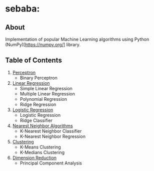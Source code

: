 # sebaba: 

## About

Implementation of popular Machine Learning algorithms using Python (NumPy)[https://numpy.org/] library.

## Table of Contents

1. [Perceptron](https://github.com/noelnamai/machine-learning/blob/master/binary-perceptron.ipynb)
   * Binary Perceptron
2. [Linear Regression](https://github.com/noelnamai/machine-learning/blob/master/linear-regression.ipynb)
   * Simple Linear Regression
   * Multiple Linear Regression
   * Polynomial Regression
   * Ridge Regression
3. [Logistic Regression](https://github.com/noelnamai/machine-learning/blob/master/logistic-regression.ipynb)
   * Logistic Regression
   * Ridge Classifier
4. [Nearest Neighbor Algorithms](https://github.com/noelnamai/machine-learning/blob/master/nearest-neighbor.ipynb)
   * K-Nearest Neighbor Classifier
   * K-Nearest Neighbor Regression
5. [Clustering](https://github.com/noelnamai/machine-learning/blob/master/clustering.ipynb)
   * K-Means Clustering
   * K-Medians Clustering 
6. [Dimension Reduction](https://github.com/noelnamai/machine-learning/blob/master/pca.ipynb)
   * Principal Component Analysis
